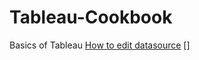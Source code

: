 # Tableau-Cookbook
Basics of Tableau
[How to edit datasource](https://github.com/LEEhahahh/Tableau-Cookbook/blob/main/How%20to%20edit%20datasource.md)
[]
